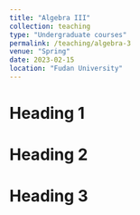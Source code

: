 ```yaml
---
title: "Algebra III"
collection: teaching
type: "Undergraduate courses"
permalink: /teaching/algebra-3
venue: "Spring"
date: 2023-02-15
location: "Fudan University"
---
```



Heading 1
======

Heading 2
======

Heading 3
======
